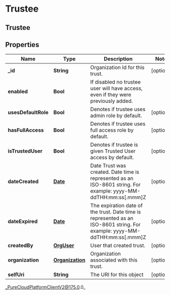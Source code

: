 # Trustee

## Trustee

## Properties

|Name | Type | Description | Notes|
|------------ | ------------- | ------------- | -------------|
| **_id** | **String** | Organization Id for this trust. | [optional] |
| **enabled** | **Bool** | If disabled no trustee user will have access, even if they were previously added. | |
| **usesDefaultRole** | **Bool** | Denotes if trustee uses admin role by default. | [optional] |
| **hasFullAccess** | **Bool** | Denotes if trustee uses full access role by default. | [optional] |
| **isTrustedUser** | **Bool** | Denotes if trustee is given Trusted User access by default. | [optional] |
| **dateCreated** | [**Date**](Date) | Date Trust was created. Date time is represented as an ISO-8601 string. For example: yyyy-MM-ddTHH:mm:ss[.mmm]Z | [optional] |
| **dateExpired** | [**Date**](Date) | The expiration date of the trust. Date time is represented as an ISO-8601 string. For example: yyyy-MM-ddTHH:mm:ss[.mmm]Z | [optional] |
| **createdBy** | [**OrgUser**](OrgUser) | User that created trust. | [optional] |
| **organization** | [**Organization**](Organization) | Organization associated with this trust. | [optional] |
| **selfUri** | **String** | The URI for this object | [optional] |



_PureCloudPlatformClientV2@175.0.0_
